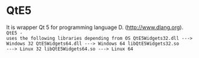 # QtE5
It is wrapper Qt 5 for programming language D. (http://www.dlang.org).
<code>
QtE5 - uses the following libraries depending from OS
    QtE5Widgets32.dll     --->  Windows 32
    QtE5Widgets64.dll     --->  Windows 64
    libQtE5Widgets32.so   --->  Linux   32
    libQtE5Widgets64.so   --->  Linux   64
</code>

